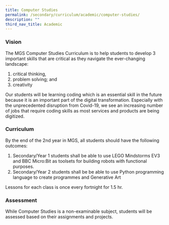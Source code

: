 ```yaml
---
title: Computer Studies
permalink: /secondary/curriculum/academic/computer-studies/
description: ""
third_nav_title: Academic
---
```






### Vision

The MGS Computer Studies Curriculum is to help students to develop 3 important skills that are critical as they navigate the ever-changing landscape:  

1.  critical thinking, 
2.  problem solving; and
3.  creativity

Our students will be learning coding which is an essential skill in the future because it is an important part of the digital transformation. Especially with the unprecedented disruption from Covid-19, we see an increasing number of jobs that require coding skills as most services and products are being digitized.

  

### Curriculum

By the end of the 2nd year in MGS, all students should have the following outcomes:  

1.  Secondary/Year 1 students shall be able to use LEGO Mindstorms EV3 and BBC Micro:Bit as toolsets for building robots with functional purposes.  
2.  Secondary/Year 2 students shall be be able to use Python programming language to create programmes and Generative Art

Lessons for each class is once every fortnight for 1.5 hr.

  

### Assessment

While Computer Studies is a non-examinable subject, students will be assessed based on their assignments and projects.